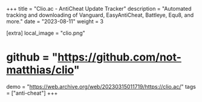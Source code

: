 +++
title = "Clio.ac - AntiCheat Update Tracker"
description = "Automated tracking and downloading of Vanguard, EasyAntiCheat, Battleye, Equ8, and more."
date = "2023-08-11"
weight = 3

[extra]
local_image = "clio.png"
# github = "https://github.com/not-matthias/clio"
demo = "https://web.archive.org/web/20230315011719/https://clio.ac/"
tags = ["anti-cheat"]
+++
